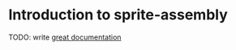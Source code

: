 # Introduction to sprite-assembly

TODO: write [great documentation](http://jacobian.org/writing/what-to-write/)
